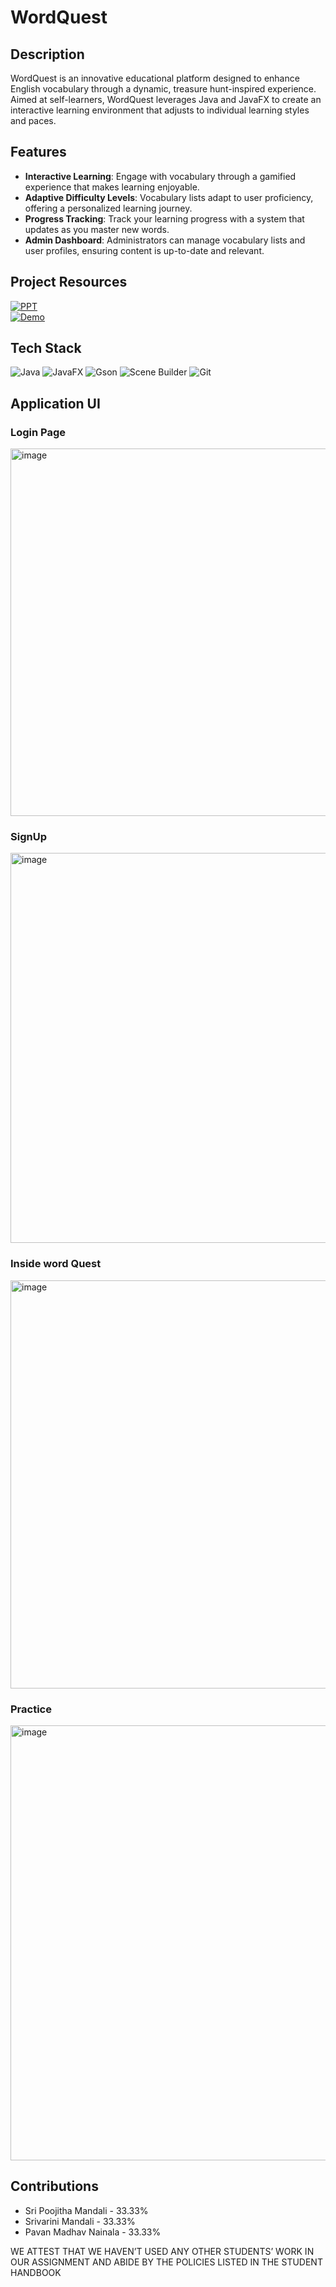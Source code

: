 # WordQuest

## Description
WordQuest is an innovative educational platform designed to enhance English vocabulary through a dynamic, treasure hunt-inspired experience. Aimed at self-learners, WordQuest leverages Java and JavaFX to create an interactive learning environment that adjusts to individual learning styles and paces.

## Features
- **Interactive Learning**: Engage with vocabulary through a gamified experience that makes learning enjoyable.
- **Adaptive Difficulty Levels**: Vocabulary lists adapt to user proficiency, offering a personalized learning journey.
- **Progress Tracking**: Track your learning progress with a system that updates as you master new words.
- **Admin Dashboard**: Administrators can manage vocabulary lists and user profiles, ensuring content is up-to-date and relevant.

## Project Resources
[![PPT](https://img.shields.io/badge/view-Presentation-blue?style=for-the-badge&logo=github)](https://drive.google.com/file/d/12usiGRIliUX2HVyq948I3178KrzLGbME/view?usp=drive_link) <br>
[![Demo](https://img.shields.io/badge/view-Demo-red?style=for-the-badge&logo=github)](https://drive.google.com/file/d/1m5MzrVhFpoiAb3JlRKGohat5SyPZaMOE/view?usp=sharing) 


## Tech Stack

![Java](https://img.shields.io/badge/Java-red?style=for-the-badge&logo=java&logoColor=white)
![JavaFX](https://img.shields.io/badge/JavaFX-orange?style=for-the-badge&logo=openjfx&logoColor=white)
![Gson](https://img.shields.io/badge/Gson-yellow?style=for-the-badge&logo=google&logoColor=white)
![Scene Builder](https://img.shields.io/badge/Scene_Builder-green?style=for-the-badge&logo=scenebuilder&logoColor=white)
![Git](https://img.shields.io/badge/Git-blue?style=for-the-badge&logo=git&logoColor=white)

## Application UI
### Login Page
<img width="588" alt="image" src="https://github.com/sripoojitha-mandali/WordQuest/assets/114782541/54b30679-c478-4f73-9495-7fedef4b0c55">

 ### SignUp
<img width="624" alt="image" src="https://github.com/sripoojitha-mandali/WordQuest/assets/114782541/4afdf507-4b0f-4caa-a17f-dc68c7c4695d">

### Inside word Quest
<img width="653" alt="image" src="https://github.com/sripoojitha-mandali/WordQuest/assets/114782541/dabd9a2a-4e43-4760-87b6-88f9c2ec5df8">

### Practice
<img width="696" alt="image" src="https://github.com/sripoojitha-mandali/WordQuest/assets/114782541/5c73a361-fc5d-48ec-9403-92dc835c37dd">

## Contributions
- Sri Poojitha Mandali - 33.33%
- Srivarini Mandali - 33.33%
- Pavan Madhav Nainala - 33.33%

WE ATTEST THAT WE HAVEN’T USED ANY OTHER STUDENTS’ WORK IN OUR ASSIGNMENT AND ABIDE BY THE POLICIES LISTED IN THE STUDENT HANDBOOK

